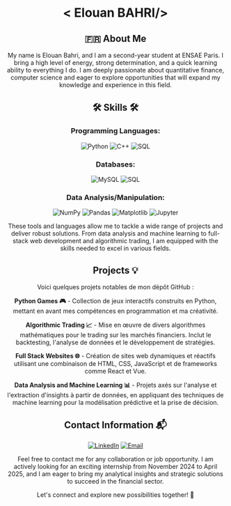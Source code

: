 <div align="center">

#  < Elouan BAHRI/>

## 🇫🇷 About Me 

My name is Elouan Bahri, and I am a second-year student at ENSAE Paris. I bring a high level of energy, strong determination, and a quick learning ability to everything I do. I am deeply passionate about quantitative finance, computer science and eager to explore opportunities that will expand my knowledge and experience in this field.

##  🛠️ Skills 🛠️

### Programming Languages:

<div>
  <img src="https://img.shields.io/badge/Python-3776AB?style=for-the-badge&logo=python&logoColor=white" alt="Python">
  <img src="https://img.shields.io/badge/C++-00599C?style=for-the-badge&logo=c%2B%2B&logoColor=white" alt="C++">
  <img src="https://img.shields.io/badge/SQL-4479A1?style=for-the-badge&logo=sqlite&logoColor=white" alt="SQL">
</div>

### Databases:
<div>
  <img src="https://img.shields.io/badge/MySQL-00000F?style=for-the-badge&logo=mysql&logoColor=white" alt="MySQL">
  <img src="https://img.shields.io/badge/SQL-4479A1?style=for-the-badge&logo=sqlite&logoColor=white" alt="SQL">
</div>

### Data Analysis/Manipulation:
<div>
  <img src="https://img.shields.io/badge/NumPy-013243?style=for-the-badge&logo=numpy&logoColor=white" alt="NumPy">
  <img src="https://img.shields.io/badge/Pandas-150458?style=for-the-badge&logo=pandas&logoColor=white" alt="Pandas">
  <img src="https://img.shields.io/badge/Matplotlib-11557C?style=for-the-badge&logo=matplotlib&logoColor=white" alt="Matplotlib">
  <img src="https://img.shields.io/badge/Jupyter-F37626?style=for-the-badge&logo=jupyter&logoColor=white" alt="Jupyter">
</div>

These tools and languages allow me to tackle a wide range of projects and deliver robust solutions. From data analysis and machine learning to full-stack web development and algorithmic trading, I am equipped with the skills needed to excel in various fields.

## Projects 💡

Voici quelques projets notables de mon dépôt GitHub :

**Python Games 🎮** - Collection de jeux interactifs construits en Python, mettant en avant mes compétences en programmation et ma créativité.

**Algorithmic Trading 📈** - Mise en œuvre de divers algorithmes mathématiques pour le trading sur les marchés financiers. Inclut le backtesting, l'analyse de données et le développement de stratégies.

**Full Stack Websites 🌐** - Création de sites web dynamiques et réactifs utilisant une combinaison de HTML, CSS, JavaScript et de frameworks comme React et Vue.

**Data Analysis and Machine Learning 📊** - Projets axés sur l'analyse et l'extraction d'insights à partir de données, en appliquant des techniques de machine learning pour la modélisation prédictive et la prise de décision.

## Contact Information 📬

[![LinkedIn](https://img.shields.io/badge/LinkedIn-0077B5?style=for-the-badge&logo=linkedin&logoColor=white)](https://www.linkedin.com/in/elouan-bahri-211121291/)
[![Email](https://img.shields.io/badge/Gmail-D14836?style=for-the-badge&logo=gmail&logoColor=white)](mailto:elouanbahripro@gmail.com)

Feel free to contact me for any collaboration or job opportunity. I am actively looking for an exciting internship from November 2024 to April 2025, and I am eager to bring my analytical insights and strategic solutions to succeed in the financial sector.

Let's connect and explore new possibilities together! 🤝

</div>
